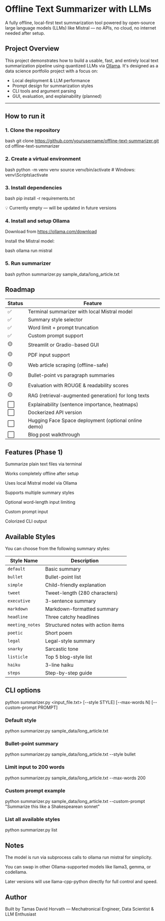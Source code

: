 # Offline Text Summarizer with LLMs

A fully offline, local-first text summarization tool powered by open-source large language models (LLMs) like Mistral — no APIs, no cloud, no internet needed after setup.

## Project Overview

This project demonstrates how to build a usable, fast, and entirely local text summarization pipeline using quantized LLMs via [Ollama](https://ollama.com/). It's designed as a data science portfolio project with a focus on:

- Local deployment & LLM performance
- Prompt design for summarization styles
- CLI tools and argument parsing
- GUI, evaluation, and explainability (planned)

---

## How to run it

### 1. Clone the repository

bash
git clone https://github.com/yourusername/offline-text-summarizer.git
cd offline-text-summarizer

### 2. Create a virtual environment

bash
python -m venv venv
source venv/bin/activate  # Windows: venv\Scripts\activate

### 3. Install dependencies

bash
pip install -r requirements.txt

💡 Currently empty — will be updated in future versions

### 4. Install and setup Ollama

Download from https://ollama.com/download

Install the Mistral model:

bash
ollama run mistral

### 5. Run summarizer

bash
python summarizer.py sample_data/long_article.txt


## Roadmap

| Status | Feature                                              |
| ------ | ---------------------------------------------------- |
| ✅      | Terminal summarizer with local Mistral model         |
| ✅      | Summary style selector                               |
| ✅      | Word limit + prompt truncation                       |
| ✅      | Custom prompt support                                |
| 🟡     | Streamlit or Gradio-based GUI                        |
| 🟡     | PDF input support                                    |
| 🟡     | Web article scraping (offline-safe)                  |
| 🟡     | Bullet-point vs paragraph summaries                  |
| 🟡     | Evaluation with ROUGE & readability scores           |
| 🟡     | RAG (retrieval-augmented generation) for long texts  |
| ⬜      | Explainability (sentence importance, heatmaps)       |
| ⬜      | Dockerized API version                               |
| ⬜      | Hugging Face Space deployment (optional online demo) |
| ⬜      | Blog post walkthrough                                |


## Features (Phase 1)

 Summarize plain text files via terminal

 Works completely offline after setup

 Uses local Mistral model via Ollama

 Supports multiple summary styles

 Optional word-length input limiting

 Custom prompt input

 Colorized CLI output

## Available Styles

You can choose from the following summary styles:

| Style Name      | Description                        |
| --------------- | ---------------------------------- |
| `default`       | Basic summary                      |
| `bullet`        | Bullet-point list                  |
| `simple`        | Child-friendly explanation         |
| `tweet`         | Tweet-length (280 characters)      |
| `executive`     | 3-sentence summary                 |
| `markdown`      | Markdown-formatted summary         |
| `headline`      | Three catchy headlines             |
| `meeting_notes` | Structured notes with action items |
| `poetic`        | Short poem                         |
| `legal`         | Legal-style summary                |
| `snarky`        | Sarcastic tone                     |
| `listicle`      | Top 5 blog-style list              |
| `haiku`         | 3-line haiku                       |
| `steps`         | Step-by-step guide                 |

## CLI options

python summarizer.py <input_file.txt> [--style STYLE] [--max-words N] [--custom-prompt PROMPT]

### Default style
python summarizer.py sample_data/long_article.txt

### Bullet-point summary
python summarizer.py sample_data/long_article.txt --style bullet

### Limit input to 200 words
python summarizer.py sample_data/long_article.txt --max-words 200

### Custom prompt example
python summarizer.py sample_data/long_article.txt --custom-prompt "Summarize this like a Shakespearean sonnet"

### List all available styles
python summarizer.py list


## Notes
The model is run via subprocess calls to ollama run mistral for simplicity.

You can swap in other Ollama-supported models like llama3, gemma, or codellama.

Later versions will use llama-cpp-python directly for full control and speed.


## Author
Built by Tamas David Horvath — Mechatronical Engineer, Data Scientist & LLM Enthusiast
